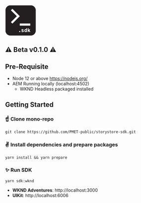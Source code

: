 <img src="storystore-sdk.png" width="100" height="100" />


## ⚠️ Beta v0.1.0 ⚠️

## Pre-Requisite

- Node 12 or above https://nodejs.org/
- AEM Running locally (localhost:4502)
  - WKND Headless packaged installed

## Getting Started

### ☝️ Clone mono-repo

`git clone https://github.com/PMET-public/storystore-sdk.git`

### ✌️ Install dependencies and prepare packages

`yarn install && yarn prepare`

### ✨ Run SDK

`yarn sdk:wknd`

- **WKND Adventures**: http://localhost:3000
- **UIKit**: http://localhost:6006
